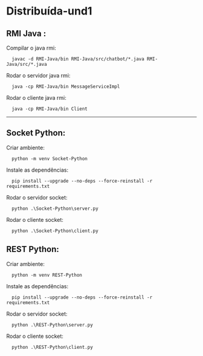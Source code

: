 # Distribuída-und1

## RMI Java :

Compilar o java rmi:
```
  javac -d RMI-Java/bin RMI-Java/src/chatbot/*.java RMI-Java/src/*.java
```
Rodar o servidor java rmi:
```
  java -cp RMI-Java/bin MessageServiceImpl
```
Rodar o cliente java rmi:
```
  java -cp RMI-Java/bin Client
```

***

## Socket Python:

Criar ambiente:
```
  python -m venv Socket-Python
```
Instale as dependências:
```
  pip install --upgrade --no-deps --force-reinstall -r requirements.txt
```
Rodar o servidor socket:
```
  python .\Socket-Python\server.py
```
Rodar o cliente socket:
```
  python .\Socket-Python\client.py
```

## REST Python:

Criar ambiente:
```
  python -m venv REST-Python
```
Instale as dependências:
```
  pip install --upgrade --no-deps --force-reinstall -r requirements.txt
```
Rodar o servidor socket:
```
  python .\REST-Python\server.py
```
Rodar o cliente socket:
```
  python .\REST-Python\client.py
```